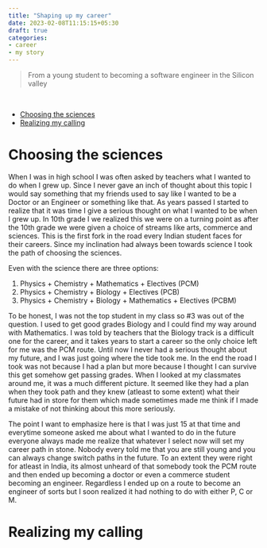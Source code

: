 ```yaml
---
title: "Shaping up my career"
date: 2023-02-08T11:15:15+05:30
draft: true
categories:
- career
- my story
---
```


> From a young student to becoming a software engineer in the Silicon valley

<br/>

<!-- TOC -->
* [Choosing the sciences](#choosing-the-sciences)
* [Realizing my calling](#realizing-my-calling)
<!-- TOC -->

# Choosing the sciences
When I was in high school I was often asked by teachers what I wanted to do when I grew up. Since I never gave an inch of thought about this topic I would say something that my friends used to say like I wanted to be a Doctor or an Engineer or something like that.
As years passed I started to realize that it was time I give a serious thought on what I wanted to be when I grew up. In 10th grade I we realized this we were on a turning point as after the 10th grade we were given a choice of streams like arts, commerce and sciences. This is the first fork in the road every Indian student faces for their careers.
Since my inclination had always been towards science I took the path of choosing the sciences. 

Even with the science there are three options:
1. Physics + Chemistry + Mathematics + Electives (PCM)
2. Physics + Chemistry + Biology + Electives (PCB)
3. Physics + Chemistry + Biology + Mathematics + Electives (PCBM)

To be honest, I was not the top student in my class so #3 was out of the question. I used to get good grades Biology and I could find my way around with Mathematics. I was told by teachers that the Biology track is a difficult one for the career, and it takes years to start a career so the only choice left for me was the PCM route. Until now I never had a serious thought about my future, and I was just going where the tide took me. In the end the road I took was not because I had a plan but more because I thought I can survive this get somehow get passing grades. 
When I looked at my classmates around me, it was a much different picture. It seemed like they had a plan when they took path and they knew (atleast to some extent) what their future had in store for them which made sometimes made me think if I made a mistake of not thinking about this more seriously.

The point I want to emphasize here is that I was just 15 at that time and everytime someone asked me about what I wanted to do in the future everyone always made me realize that whatever I select now will set my career path in stone. Nobody every told me that you are still young and you can always change switch paths in the future. To an extent they were right for atleast in India, its almost unheard of that somebody took the PCM route and then ended up becoming a doctor or even a commerce student becoming an engineer.
Regardless I ended up on a route to become an engineer of sorts but I soon realized it had nothing to do with either P, C or M.


# Realizing my calling
